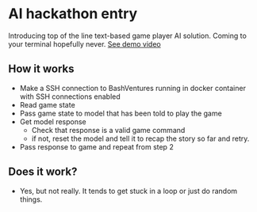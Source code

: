# AI hackathon entry
Introducing top of the line text-based game player AI solution. Coming to your terminal hopefully never.
[See demo video](https://www.youtube.com/watch?v=PAD4v-GKBt4)

## How it works
- Make a SSH connection to BashVentures running in docker container with SSH connections enabled
- Read game state
- Pass game state to model that has been told to play the game
- Get model response
    - Check that response is a valid game command
    - if not, reset the model and tell it to recap the story so far and retry.
- Pass response to game and repeat from step 2

## Does it work?
- Yes, but not really. It tends to get stuck in a loop or just do random things.

